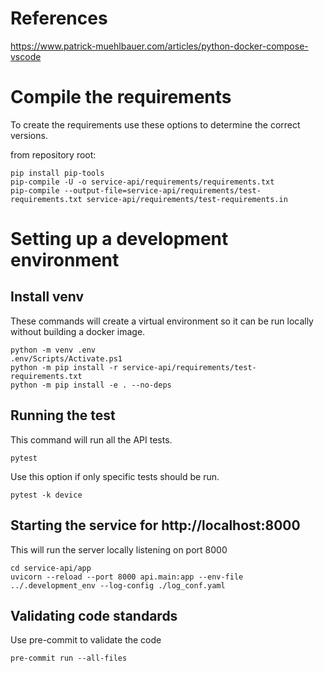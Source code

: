 

# References

https://www.patrick-muehlbauer.com/articles/python-docker-compose-vscode

# Compile the requirements

To create the requirements use these options to determine the correct versions.

from repository root:
```
pip install pip-tools
pip-compile -U -o service-api/requirements/requirements.txt
pip-compile --output-file=service-api/requirements/test-requirements.txt service-api/requirements/test-requirements.in
```

# Setting up a development environment
## Install venv

These commands will create a virtual environment so it can be run locally without building a docker image.

```
python -m venv .env
.env/Scripts/Activate.ps1
python -m pip install -r service-api/requirements/test-requirements.txt
python -m pip install -e . --no-deps
```

## Running the test

This command will run all the API tests.

```
pytest
```

Use this option if only specific tests should be run.

```
pytest -k device
```

## Starting the service for http://localhost:8000

This will run the server locally listening on port 8000

```
cd service-api/app
uvicorn --reload --port 8000 api.main:app --env-file ../.development_env --log-config ./log_conf.yaml
```

## Validating code standards

Use pre-commit to validate the code

```
pre-commit run --all-files
```
